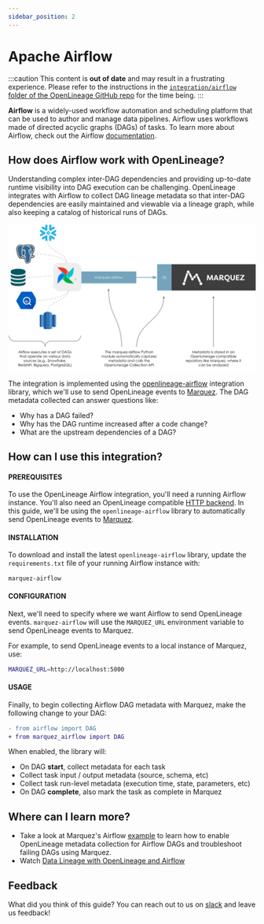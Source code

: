 ```yaml
---
sidebar_position: 2
---
```


# Apache Airflow

:::caution
This content is **out of date** and may result in a frustrating experience. Please refer to the instructions in the [`integration/airflow` folder of the OpenLineage GitHub repo](https://github.com/OpenLineage/OpenLineage/tree/main/integration/airflow) for the time being.
:::

**Airflow** is a widely-used workflow automation and scheduling platform that can be used to author and manage data pipelines. Airflow uses workflows made of directed acyclic graphs (DAGs) of tasks. To learn more about Airflow, check out the Airflow [documentation](https://airflow.apache.org/docs/apache-airflow/stable/index.html).

## How does Airflow work with OpenLineage?

Understanding complex inter-DAG dependencies and providing up-to-date runtime visibility into DAG execution can be challenging. OpenLineage integrates with Airflow to collect DAG lineage metadata so that inter-DAG dependencies are easily maintained and viewable via a lineage graph, while also keeping a catalog of historical runs of DAGs.

![image](./af-schematic.svg)


The integration is implemented using the [openlineage-airflow](https://pypi.org/project/openlinage-airflow) integration library, which we'll use to send OpenLineage events to [Marquez](https://marquezproject.ai). The DAG metadata collected can answer questions like:

* Why has a DAG failed?
* Why has the DAG runtime increased after a code change?
* What are the upstream dependencies of a DAG?


## How can I use this integration?

#### PREREQUISITES

To use the OpenLineage Airflow integration, you'll need a running Airflow instance. You'll also need an OpenLineage compatible [HTTP backend](https://github.com/OpenLineage/OpenLineage#scope). In this guide, we'll be using the `openlineage-airflow` library to automatically send OpenLineage events to [Marquez](https://marquezproject.ai).

#### INSTALLATION

To download and install the latest `openlineage-airflow` library, update the `requirements.txt` file of your running Airflow instance with: 

```
marquez-airflow
```

#### CONFIGURATION

Next, we'll need to specify where we want Airflow to send OpenLineage events. `marquez-airflow` will use the `MARQUEZ_URL` environment variable to send OpenLineage events to Marquez.

For example, to send OpenLineage events to a local instance of Marquez, use:

```bash
MARQUEZ_URL=http://localhost:5000
```

#### USAGE

Finally, to begin collecting Airflow DAG metadata with Marquez, make the following change to your DAG:

```diff
- from airflow import DAG
+ from marquez_airflow import DAG
```

When enabled, the library will:

* On DAG **start**, collect metadata for each task
* Collect task input / output metadata (source, schema, etc)
* Collect task run-level metadata (execution time, state, parameters, etc)
* On DAG **complete**, also mark the task as complete in Marquez

## Where can I learn more?

* Take a look at Marquez's Airflow [example](https://github.com/MarquezProject/marquez/tree/main/examples/airflow) to learn how to enable OpenLineage metadata collection for Airflow DAGs and troubleshoot failing DAGs using Marquez.
* Watch [Data Lineage with OpenLineage and Airflow](https://www.youtube.com/watch?v=2s013GQy1Sw)

## Feedback

What did you think of this guide? You can reach out to us on [slack](http://bit.ly/OpenLineageSlack) and leave us feedback!  

